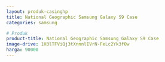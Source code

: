 ```yaml
---
layout: produk-casinghp
title: National Geographic Samsung Galaxy S9 Case
categories: samsung

# Produk
product-title: National Geographic Samsung Galaxy S9 Case
image-drive: 1H3lTFViQj3tXnnnlIVrN-FeLc2Yk3fOw
harga: 90000
---
```

